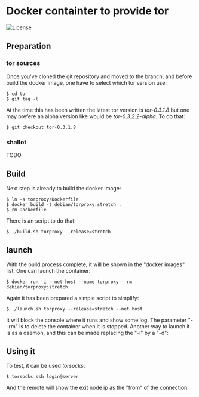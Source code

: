 # Docker containter to provide tor

![License](https://img.shields.io/badge/License-GPL-blue.svg?style=plastic)

## Preparation

### tor sources

Once you've cloned the git repository and moved to the branch, and before build the docker image, one have to select which tor version use:
```
$ cd tor
$ git tag -l
```
At the time this has been written the latest tor version is *tor-0.3.1.8* but one may prefere an alpha version like would be *tor-0.3.2.2-alpha*. To do that:
```
$ git checkout tor-0.3.1.8
```

### shallot

TODO

## Build

Next step is already to build the docker image:
```
$ ln -s torproxy/Dockerfile
$ docker build -t debian/torproxy:stretch .
$ rm Dockerfile
```
There is an script to do that:
```
$ ./build.sh torproxy --release=stretch
```

## launch

With the build process complete, it will be shown in the "docker images" list. One can launch the container:
```
$ docker run -i --net host --name torproxy --rm debian/torproxy:stretch
```
Again it has been prepared a simple script to simplify:
```
$ ./launch.sh torproxy --release=stretch --net host
```

It will block the console where it runs and show some log. The parameter "--rm" is to delete the container when it is stopped. Another way to launch it is as a daemon, and this can be made replacing the "-i" by a "-d":

## Using it

To test, it can be used *torsocks*:
```
$ torsocks ssh login@server
```
And the remote will show the exit node ip as the "from" of the connection.

